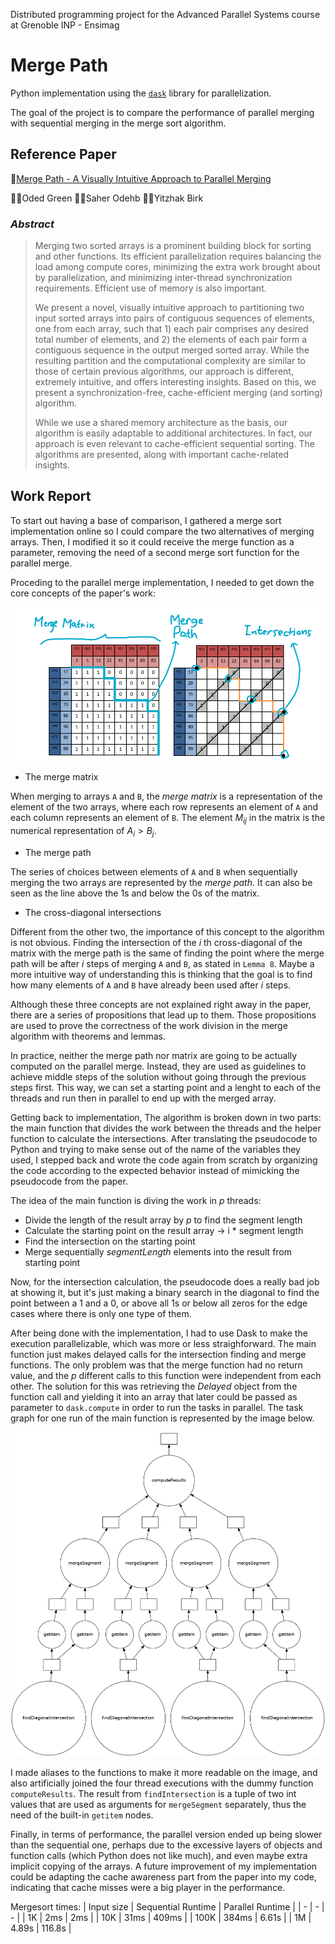 Distributed programming project for the Advanced Parallel Systems course at Grenoble INP - Ensimag 

# Merge Path
Python implementation using the [`dask`](https://www.dask.org/) library for parallelization.

The goal of the project is to compare the performance of parallel merging with sequential merging in the merge sort algorithm.

## Reference Paper
📄[Merge Path - A Visually Intuitive Approach to Parallel Merging](https://arxiv.org/pdf/1406.2628.pdf)

👨‍🔬Oded Green 🧑‍🔬Saher Odehb 👨‍🔬Yitzhak Birk

### *Abstract*
> Merging two sorted arrays is a prominent building block for sorting and other functions.
Its efficient parallelization requires balancing the load among compute cores, minimizing the
extra work brought about by parallelization, and minimizing inter-thread synchronization
requirements. Efficient use of memory is also important.
>
> We present a novel, visually intuitive approach to partitioning two input sorted arrays
into pairs of contiguous sequences of elements, one from each array, such that 1) each pair
comprises any desired total number of elements, and 2) the elements of each pair form a
contiguous sequence in the output merged sorted array. While the resulting partition and the
computational complexity are similar to those of certain previous algorithms, our approach
is different, extremely intuitive, and offers interesting insights. Based on this, we present a
synchronization-free, cache-efficient merging (and sorting) algorithm.
>
> While we use a shared memory architecture as the basis, our algorithm is easily adaptable
to additional architectures. In fact, our approach is even relevant to cache-efficient sequential
sorting. The algorithms are presented, along with important cache-related insights.

## Work Report

To start out having a base of comparison, I gathered a merge sort implementation online so I could compare the two alternatives of merging arrays. Then, I modified it so it could receive the merge function as a parameter, removing the need of a second merge sort function for the parallel merge.

Proceding to the parallel merge implementation, I needed to get down the core concepts of the paper's work:

![](graphs/mergepath_matrix_illustration.png)

- The merge matrix

When merging to arrays `A` and `B`, the *merge matrix* is a representation of the element of the two arrays, where each row represents an element of `A` and each column represents an element of `B`. The element $M_{ij}$ in the matrix is the numerical representation of $A_i \gt B_j$. 
- The merge path

The series of choices between elements of `A` and `B` when sequentially merging the two arrays are represented by the *merge path*. It can also be seen as the line above the 1s and below the 0s of the matrix. 
- The cross-diagonal intersections

Different from the other two, the importance of this concept to the algorithm is not obvious. Finding the intersection of the $i$ th cross-diagonal of the matrix with the merge path is the same of finding the point where the merge path will be after $i$ steps of merging `A` and `B`, as stated in `Lemma 8`. Maybe a more intuitive way of understanding this is thinking that the goal is to find how many elements of `A` and `B` have already been used after $i$ steps.

Although these three concepts are not explained right away in the paper, there are a series of propositions that lead up to them. Those propositions are used to prove the correctness of the work division in the merge algorithm with theorems and lemmas.

In practice, neither the merge path nor matrix are going to be actually computed on the parallel merge. Instead, they are used as guidelines to achieve middle steps of the solution without going through the previous steps first. This way, we can set a starting point and a lenght to each of the threads and run then in parallel to end up with the merged array.

Getting back to implementation, The algorithm is broken down in two parts: the main function that divides the work between the threads and the helper function to calculate the intersections. After translating the pseudocode to Python and trying to make sense out of the name of the variables they used, I stepped back and wrote the code again from scratch by organizing the code according to the expected behavior instead of mimicking the pseudocode from the paper.

The idea of the main function is diving the work in $p$ threads:
- Divide the length of the result array by $p$ to find the segment length
- Calculate the starting point on the result array -> i * segment length 
- Find the intersection on the starting point
- Merge sequentially $segment Length$ elements into the result from starting point

Now, for the intersection calculation, the pseudocode does a really bad job at showing it, but it's just making a binary search in the diagonal to find the point between a 1 and a 0, or above all 1s or below all zeros for the edge cases where there is only one type of them.

After being done with the implementation, I had to use Dask to make the execution parallelizable, which was more or less straighforward. The main function just makes delayed calls for the intersection finding and merge functions. The only problem was that the merge function had no return value, and the $p$ different calls to this function were independent from each other. The solution for this was retrieving the *Delayed* object from the function call and yielding it into an array that later could be passed as parameter to `dask.compute` in order to run the tasks in parallel. The task graph for one run of the main function is represented by the image below.

![](graphs/mergepath_task_graph.png)

I made aliases to the functions to make it more readable on the image, and also artificially joined the four thread executions with the dummy function `computeResults`. The result from `findIntersection` is a tuple of two int values that are used as arguments for `mergeSegment` separately, thus the need of the built-in `getitem` nodes.

Finally, in terms of performance, the parallel version ended up being slower than the sequential one, perhaps due to the excessive layers of objects and function calls (which Python does not like much), and even maybe extra implicit copying of the arrays. A future improvement of my implementation could be adapting the cache awareness part from the paper into my code, indicating that cache misses were a big player in the performance.

Mergesort times:
| Input size | Sequential Runtime | Parallel Runtime | 
| - | - | - |
| 1K | 2ms | 2ms |
| 10K | 31ms | 409ms |
| 100K | 384ms | 6.61s |
| 1M | 4.89s | 116.8s |
